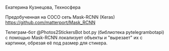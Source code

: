 Екатерина Кузнецова, Техносфера

Предобученная на COCO сеть Mask-RCNN (Keras) https://github.com/matterport/Mask_RCNN

Телеграм-бот @Photos2StickersBot bot.py (библиотека pytelegrambotapi) с помощью Mask-RCNN локализует объекты и "вырезает" их с картинки, обрезая её под размер для стикера.
